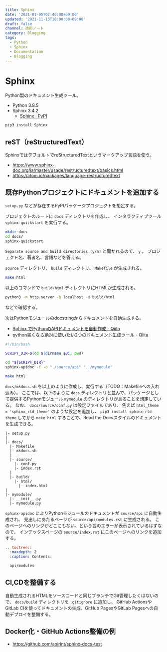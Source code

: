 ```yaml
---
title: Sphinx
date: '2021-01-05T07:40:00+09:00'
updated: '2021-11-13T18:00:00+09:00'
draft: false
channel: 技術ノート
category: Blogging
tags:
  - Python
  - Sphinx
  - Documentation
  - Blogging
---
```


# Sphinx

Python製のドキュメント生成ツール。

- Python 3.8.5
- Sphinx 3.4.2
  - [Sphinx · PyPI](https://pypi.org/project/Sphinx/)

```bash
pip3 install Sphinx
```

## reST（reStructuredText）

SphinxではデフォルトでreStructuredTextというマークアップ言語を使う。

- <https://www.sphinx-doc.org/ja/master/usage/restructuredtext/basics.html>
- <https://atom.io/packages/language-restructuredtext>

## 既存Pythonプロジェクトにドキュメントを追加する

`setup.py` などが存在するPyPIパッケージプロジェクトを想定する。

プロジェクトのルートに `docs` ディレクトリを作成し、
インタラクティブツール `sphinx-quickstart` を実行する。

```bash
mkdir docs
cd docs/
sphinx-quickstart
```

`Separate source and build directories (y/n)` と聞かれるので、 `y` 。
プロジェクト名、著者名、言語などを答える。

`source` ディレクトリ、 `build` ディレクトリ、 `Makefile` が生成される。

```bash
make html
```

以上のコマンドで `build/html` ディレクトリにHTMLが生成される。

```bash
python3 -m http.server -b localhost -d build/html
```

などで確認する。

次はPythonモジュールのdocstringからドキュメントを自動生成する。

- [Sphinx でPythonのAPIドキュメントを自動作成 - Qiita](https://qiita.com/some-nyan/items/1980198a05c12d90e5c3)
- [python書くなら絶対に使いたい2つのドキュメント生成ツール - Qiita](https://qiita.com/hatsumi3/items/11c5bc835efe713e4767)

```bash
#!/bin/bash

SCRIPT_DIR=$(cd $(dirname $0); pwd)

cd "${SCRIPT_DIR}"
sphinx-apidoc -f -o "./source/api" "../mymodule"

make html
```

`docs/mkdocs.sh` を以上のように作成し、実行する（TODO：Makefileへの入れ込み）。
ここでは、以下のように `docs` ディレクトリと並んで、パッケージとして提供するPythonモジュール `mymodule` のディレクトリがあることを想定している。
なお、 `docs/source/conf.py` は設定ファイルであり、
例えば `html_theme = 'sphinx_rtd_theme'` のような設定を追加し、
`pip3 install sphinx-rtd-theme` してから `make html` することで、Read the Docsスタイルのドキュメントを生成できる。

```
|- setup.py
|
|- docs/
  |- Makefile
  |- mkdocs.sh
  |
  |- source/
    |- conf.py
    |- index.rst
  |
  |- build/
    |- html/
      |- index.html
|
|- mymodule/
  |- __init__.py
  |- mymodule.py
```

`sphinx-apidoc` によりPythonモジュールのドキュメントが `source/api` に自動生成され、
見出しにあたるページが `source/api/modules.rst` に生成される。
このページへのリンクがどこにもない、という旨のエラーが表示されているはずなので、
インデックスページの `source/index.rst` にこのページへのリンクを追加する。

```reStructuredText
.. toctree::
  :maxdepth: 2
  :caption: Contents:

  api/modules
```

## CI,CDを整備する

自動生成されるHTMLをソースコードと同じブランチでGit管理したくはないので、
`docs/build` ディレクトリを `.gitignore` に追加し、
GitHub ActionsやGitLab CIを使ってドキュメントの生成、GitHub PagesやGitLab Pagesへの自動デプロイを整備する。

## Docker化・GitHub Actions整備の例

- <https://github.com/aoirint/sphinx-docs-test>
